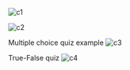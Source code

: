 ![c1](https://github.com/MertAygunn/Quiz-Game/assets/102766786/d983828d-ca3e-410d-8949-9dffc1ceb83d)

![c2](https://github.com/MertAygunn/Quiz-Game/assets/102766786/0e08c43e-d3ea-446c-b8aa-e1ab4ffddd86)

Multiple choice quiz example
![c3](https://github.com/MertAygunn/Quiz-Game/assets/102766786/a9b6938f-f991-4e6d-aeef-dc4ee1709633)

True-False quiz
![c4](https://github.com/MertAygunn/Quiz-Game/assets/102766786/1213728f-946a-45e4-a1ba-8e68254e3811)
